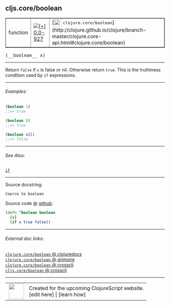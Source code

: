 ## cljs.core/boolean



 <table border="1">
<tr>
<td>function</td>
<td><a href="https://github.com/cljsinfo/cljs-api-docs/tree/0.0-927"><img valign="middle" alt="[+] 0.0-927" title="Added in 0.0-927" src="https://img.shields.io/badge/+-0.0--927-lightgrey.svg"></a> </td>
<td>
[<img height="24px" valign="middle" src="http://i.imgur.com/1GjPKvB.png"> <samp>clojure.core/boolean</samp>](http://clojure.github.io/clojure/branch-master/clojure.core-api.html#clojure.core/boolean)
</td>
</tr>
</table>


 <samp>
(__boolean__ x)<br>
</samp>

---

Return `false` if `x` is false or nil.  Otherwise return `true`.  This is the
truthiness condition used by `if` expressions.

---

###### Examples:

```clj
(boolean 1)
;;=> true

(boolean 0)
;;=> true

(boolean nil)
;;=> false
```

---

###### See Also:

[`if`](special_if.md)<br>

---


Source docstring:

```
Coerce to boolean
```


Source code @ [github](https://github.com/clojure/clojurescript/blob/r3195/src/cljs/cljs/core.cljs#L1857-L1860):

```clj
(defn ^boolean boolean
  [x]
  (if x true false))
```

<!--
Repo - tag - source tree - lines:

 <pre>
clojurescript @ r3195
└── src
    └── cljs
        └── cljs
            └── <ins>[core.cljs:1857-1860](https://github.com/clojure/clojurescript/blob/r3195/src/cljs/cljs/core.cljs#L1857-L1860)</ins>
</pre>

-->

---



###### External doc links:

[`clojure.core/boolean` @ clojuredocs](http://clojuredocs.org/clojure.core/boolean)<br>
[`clojure.core/boolean` @ grimoire](http://conj.io/store/v1/org.clojure/clojure/1.7.0-beta3/clj/clojure.core/boolean/)<br>
[`clojure.core/boolean` @ crossclj](http://crossclj.info/fun/clojure.core/boolean.html)<br>
[`cljs.core/boolean` @ crossclj](http://crossclj.info/fun/cljs.core.cljs/boolean.html)<br>

---

 <table>
<tr><td>
<img valign="middle" align="right" width="48px" src="http://i.imgur.com/Hi20huC.png">
</td><td>
Created for the upcoming ClojureScript website.<br>
[edit here] | [learn how]
</td></tr></table>

[edit here]:https://github.com/cljsinfo/cljs-api-docs/blob/master/cljsdoc/cljs.core_boolean.cljsdoc
[learn how]:https://github.com/cljsinfo/cljs-api-docs/wiki/cljsdoc-files

<!--

This information was too distracting to show to readers, but I'll leave it
commented here since it is helpful to:

- pretty-print the data used to generate this document
- and show how to retrieve that data



The API data for this symbol:

```clj
{:description "Return `false` if `x` is false or nil.  Otherwise return `true`.  This is the\ntruthiness condition used by `if` expressions.",
 :return-type boolean,
 :ns "cljs.core",
 :name "boolean",
 :signature ["[x]"],
 :history [["+" "0.0-927"]],
 :type "function",
 :related ["special/if"],
 :full-name-encode "cljs.core_boolean",
 :source {:code "(defn ^boolean boolean\n  [x]\n  (if x true false))",
          :title "Source code",
          :repo "clojurescript",
          :tag "r3195",
          :filename "src/cljs/cljs/core.cljs",
          :lines [1857 1860]},
 :examples [{:id "9edf3a",
             :content "```clj\n(boolean 1)\n;;=> true\n\n(boolean 0)\n;;=> true\n\n(boolean nil)\n;;=> false\n```"}],
 :full-name "cljs.core/boolean",
 :clj-symbol "clojure.core/boolean",
 :docstring "Coerce to boolean"}

```

Retrieve the API data for this symbol:

```clj
;; from Clojure REPL
(require '[clojure.edn :as edn])
(-> (slurp "https://raw.githubusercontent.com/cljsinfo/cljs-api-docs/catalog/cljs-api.edn")
    (edn/read-string)
    (get-in [:symbols "cljs.core/boolean"]))
```

-->
